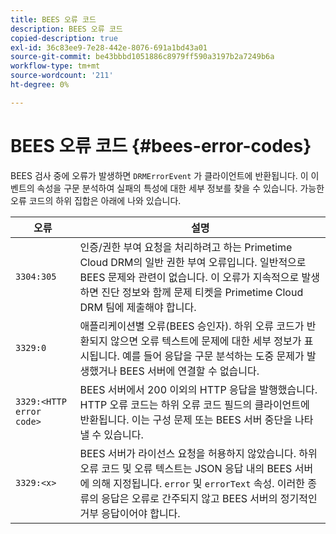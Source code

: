 ```yaml
---
title: BEES 오류 코드
description: BEES 오류 코드
copied-description: true
exl-id: 36c83ee9-7e28-442e-8076-691a1bd43a01
source-git-commit: be43bbbd1051886c8979ff590a3197b2a7249b6a
workflow-type: tm+mt
source-wordcount: '211'
ht-degree: 0%

---
```


# BEES 오류 코드 {#bees-error-codes}

<!--<a id="section_81946679E1114DBA9FE173D0AA9E2F09"></a>-->

BEES 검사 중에 오류가 발생하면 `DRMErrorEvent` 가 클라이언트에 반환됩니다. 이 이벤트의 속성을 구문 분석하여 실패의 특성에 대한 세부 정보를 찾을 수 있습니다. 가능한 오류 코드의 하위 집합은 아래에 나와 있습니다.

| 오류 | 설명 |
|---|---|
| `3304:305` | 인증/권한 부여 요청을 처리하려고 하는 Primetime Cloud DRM의 일반 권한 부여 오류입니다. 일반적으로 BEES 문제와 관련이 없습니다. 이 오류가 지속적으로 발생하면 진단 정보와 함께 문제 티켓을 Primetime Cloud DRM 팀에 제출해야 합니다. |
| `3329:0` | 애플리케이션별 오류(BEES 승인자). 하위 오류 코드가 반환되지 않으면 오류 텍스트에 문제에 대한 세부 정보가 표시됩니다. 예를 들어 응답을 구문 분석하는 도중 문제가 발생했거나 BEES 서버에 연결할 수 없습니다. |
| `3329:<HTTP error code>` | BEES 서버에서 200 이외의 HTTP 응답을 발행했습니다. HTTP 오류 코드는 하위 오류 코드 필드의 클라이언트에 반환됩니다. 이는 구성 문제 또는 BEES 서버 중단을 나타낼 수 있습니다. |
| `3329:<x>` | BEES 서버가 라이선스 요청을 허용하지 않았습니다. 하위 오류 코드 및 오류 텍스트는 JSON 응답 내의 BEES 서버에 의해 지정됩니다. `error` 및 `errorText` 속성. 이러한 종류의 응답은 오류로 간주되지 않고 BEES 서버의 정기적인 거부 응답이어야 합니다. |
